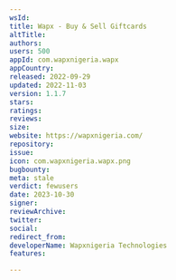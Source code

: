 ```yaml
---
wsId: 
title: Wapx - Buy & Sell Giftcards
altTitle: 
authors: 
users: 500
appId: com.wapxnigeria.wapx
appCountry: 
released: 2022-09-29
updated: 2022-11-03
version: 1.1.7
stars: 
ratings: 
reviews: 
size: 
website: https://wapxnigeria.com/
repository: 
issue: 
icon: com.wapxnigeria.wapx.png
bugbounty: 
meta: stale
verdict: fewusers
date: 2023-10-30
signer: 
reviewArchive: 
twitter: 
social: 
redirect_from: 
developerName: Wapxnigeria Technologies
features: 

---
```


